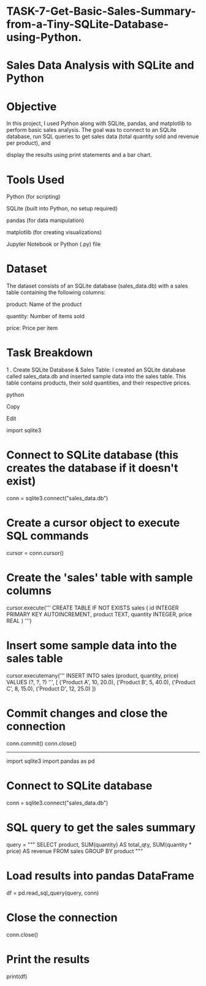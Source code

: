 # TASK-7-Get-Basic-Sales-Summary-from-a-Tiny-SQLite-Database-using-Python. 

# Sales Data Analysis with SQLite and Python

# Objective

In this project, I used Python along with SQLite, pandas, and matplotlib to perform basic sales analysis. The goal was to connect to an SQLite database, run SQL queries to get sales data (total quantity sold and revenue per product), and

display the results using print statements and a bar chart.

# Tools Used

Python (for scripting)

SQLite (built into Python, no setup required)

pandas (for data manipulation)

matplotlib (for creating visualizations)

Jupyter Notebook or Python (.py) file

# Dataset

The dataset consists of an SQLite database (sales_data.db) with a sales table containing the following columns:

product: Name of the product

quantity: Number of items sold

price: Price per item

# Task Breakdown

1 . Create SQLite Database & Sales Table: I created an SQLite database called sales_data.db and inserted sample data into the sales table. This table contains products, their sold quantities, and their respective prices.

python

Copy

Edit

import sqlite3

# Connect to SQLite database (this creates the database if it doesn't exist)
conn = sqlite3.connect("sales_data.db")

# Create a cursor object to execute SQL commands
cursor = conn.cursor()

# Create the 'sales' table with sample columns
cursor.execute('''
CREATE TABLE IF NOT EXISTS sales (
    id INTEGER PRIMARY KEY AUTOINCREMENT,
    product TEXT,
    quantity INTEGER,
    price REAL
)
''')

# Insert some sample data into the sales table

cursor.executemany('''
INSERT INTO sales (product, quantity, price)
VALUES (?, ?, ?)
''', [
    ('Product A', 10, 20.0),
    ('Product B', 5, 40.0),
    ('Product C', 8, 15.0),
    ('Product D', 12, 25.0)
])

# Commit changes and close the connection

conn.commit()
conn.close()

---
import sqlite3
import pandas as pd

# Connect to SQLite database
conn = sqlite3.connect("sales_data.db")

# SQL query to get the sales summary
query = """
SELECT product, 
       SUM(quantity) AS total_qty, 
       SUM(quantity * price) AS revenue 
FROM sales 
GROUP BY product
"""

# Load results into pandas DataFrame
df = pd.read_sql_query(query, conn)

# Close the connection
conn.close()

# Print the results
print(df)


